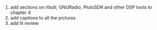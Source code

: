 1. add sections on rtlsdr, GNURadio, PlutoSDR and other DSP tools to chapter 4
2. add captions to all the pictures
3. add  lit review
